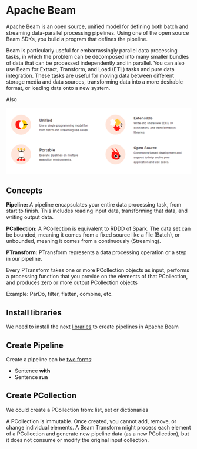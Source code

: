 # Apache Beam

Apache Beam is an open source, unified model for defining both batch and streaming data-parallel processing pipelines. Using one of the open source Beam SDKs, you build a program that defines the pipeline.

Beam is particularly useful for embarrassingly parallel data processing tasks, in which the problem can be decomposed into many smaller bundles of data that can be processed independently and in parallel. You can also use Beam for Extract, Transform, and Load (ETL) tasks and pure data integration. These tasks are useful for moving data between different storage media and data sources, transforming data into a more desirable format, or loading data onto a new system.

Also

![a](https://github.com/BenRamo06/ApacheBeam/blob/Dev_ApacheBeam/images/apache%20beam.png)


## **Concepts**

**Pipeline:** A pipeline encapsulates your entire data processing task, from start to finish. This includes reading input data, transforming that data, and writing output data.

**PCollection:** A PCollection is equivalent to RDDD of Spark. The data set can be bounded, meaning it comes from a fixed source like a file (Batch), or unbounded, meaning it comes from a continuously (Streaming).

**PTransform:** PTransform represents a data processing operation or a step in our pipeline.

Every PTransform takes one or more PCollection objects as input, performs a processing function that you provide on the elements of that PCollection, and produces zero or more output PCollection objects

Example: ParDo, filter, flatten, combine, etc.




## Install libraries

We need to install the next [libraries](https://github.com/BenRamo06/ApacheBeam/blob/Dev_ApacheBeam/Prerequisites/libraries.py) to create pipelines in Apache Beam



## Create Pipeline

Create a pipeline can be [two forms](https://github.com/BenRamo06/ApacheBeam/blob/Dev_ApacheBeam/Pipeline/01.-Create_pipeline.py):

* Sentence **with**
* Sentence **run**




## Create PCollection

We could create a PCollection from: list, set or dictionaries

A PCollection is immutable. Once created, you cannot add, remove, or change individual elements. A Beam Transform might process each element of a PCollection and generate new pipeline data (as a new PCollection), but it does not consume or modify the original input collection.


